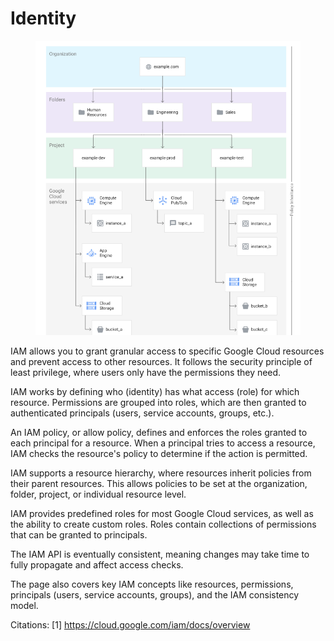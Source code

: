 # Identity

<figure><img src="../.gitbook/assets/image (1) (1).png" alt=""><figcaption></figcaption></figure>

IAM allows you to grant granular access to specific Google Cloud resources and prevent access to other resources. It follows the security principle of least privilege, where users only have the permissions they need.

IAM works by defining who (identity) has what access (role) for which resource. Permissions are grouped into roles, which are then granted to authenticated principals (users, service accounts, groups, etc.).

An IAM policy, or allow policy, defines and enforces the roles granted to each principal for a resource. When a principal tries to access a resource, IAM checks the resource's policy to determine if the action is permitted.

IAM supports a resource hierarchy, where resources inherit policies from their parent resources. This allows policies to be set at the organization, folder, project, or individual resource level.

IAM provides predefined roles for most Google Cloud services, as well as the ability to create custom roles. Roles contain collections of permissions that can be granted to principals.

The IAM API is eventually consistent, meaning changes may take time to fully propagate and affect access checks.

The page also covers key IAM concepts like resources, permissions, principals (users, service accounts, groups), and the IAM consistency model.

Citations: \[1] https://cloud.google.com/iam/docs/overview
